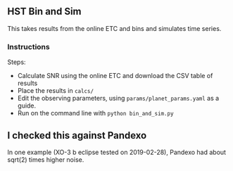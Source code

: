## HST Bin and Sim

This takes results from the online ETC and bins and simulates time series.

### Instructions
Steps:

 * Calculate SNR using the online ETC and download the CSV table of results
 * Place the results in `calcs/`
 * Edit the observing parameters, using `params/planet_params.yaml` as a guide.
 * Run on the command line with `python bin_and_sim.py`

## I checked this against Pandexo
In one example (XO-3 b eclipse tested on 2019-02-28), Pandexo had about sqrt(2) times higher noise.
